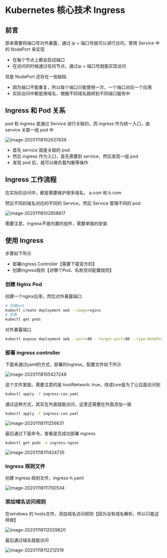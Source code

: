 # Kubernetes 核心技术 Ingress

## 前言

原来需要将端口号对外暴露，通过 ip + 端口号就可以进行访问，使用 Service 中的 NodePort 来实现

- 在每个节点上都会启动端口
- 在访问的时候通过任何节点，通过ip + 端口号就能实现访问

但是 NodePort 还存在一些缺陷

- 因为端口不能重复，所以每个端口只能使用一次，一个端口对应一个应用
- 实际访问中都是用域名，根据不同域名跳转到不同端口服务中

## Ingress 和 Pod 关系

pod 和 ingress 是通过 Service 进行关联的，而 ingress 作为统一入口，由 service 关联一组 pod 中

![image-20201118102637839](images/image-20201118102637839.png)

- 首先 service 就是关联的 pod
- 然后 ingress 作为入口，首先需要到 service，然后发现一组 pod
- 发现 pod 后，就可以做负载均衡等操作

## Ingress 工作流程

在实际的访问中，都是需要维护很多域名， a.com  和  b.com

然后不同的域名对应的不同的 Service，然后 Service 管理不同的 pod

![image-20201118102858617](images/image-20201118102858617.png)

需要注意，ingress不是内置的组件，需要单独的安装

## 使用 Ingress

步骤如下所示

- 部署ingress Controller【需要下载官方的】
- 创建ingress规则【对哪个Pod、名称空间配置规则】

### 创建 Nginx Pod

创建一个nginx应用，然后对外暴露端口

```bash
# 创建pod
kubectl create deployment web --image=nginx
# 查看
kubectl get pods
```

对外暴露端口

```bash
kubectl expose deployment web --port=80 --target-port=80 --type:NodePort
```

### 部署 ingress controller

下面来通过yaml的方式，部署的ingress，配置文件如下所示

![image-20201118105427248](images/image-20201118105427248.png)

这个文件里面，需要注意的是 hostNetwork: true，改成ture是为了让后面访问到

```bash
kubectl apply -f ingress-con.yaml
```

通过这种方式，其实在外面就能访问，这里还需要在外面添加一层

```bash
kubectl apply -f ingress-con.yaml
```

![image-20201118111256631](images/image-20201118111256631.png)

最后通过下面命令，查看是否成功部署 ingress

```bash
kubectl get pods -n ingress-nginx
```

![image-20201118111424735](images/image-20201118111424735.png)

### Ingress 规则文件

创建 ingress 规则文件，ingress-h.yaml

![image-20201118111700534](images/image-20201118111700534.png)

### 添加域名访问规则

在windows 的 hosts文件，添加域名访问规则【因为没有域名解析，所以只能这样做】

![image-20201118112029820](images/image-20201118112029820.png)

最后通过域名就能访问

![image-20201118112212519](images/image-20201118112212519.png)